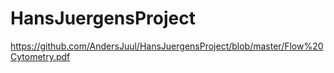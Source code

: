 # HansJuergensProject

https://github.com/AndersJuul/HansJuergensProject/blob/master/Flow%20Cytometry.pdf
